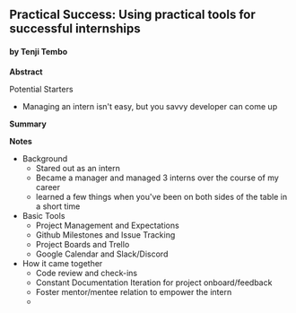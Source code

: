 ## Practical Success: Using practical tools for successful internships

#### by Tenji Tembo

**Abstract**

Potential Starters
- Managing an intern isn't easy, but you savvy developer can come up

**Summary**

**Notes**

- Background
  - Stared out as an intern
  - Became a manager and managed 3 interns over the course of my career
  - learned a few things when you've been on both sides of the table in a short time
- Basic Tools
  - Project Management and Expectations
  - Github Milestones and Issue Tracking
  - Project Boards and Trello
  - Google Calendar and Slack/Discord
- How it came together
  - Code review and check-ins
  - Constant Documentation Iteration for project onboard/feedback
  - Foster mentor/mentee relation to empower the intern
  -
